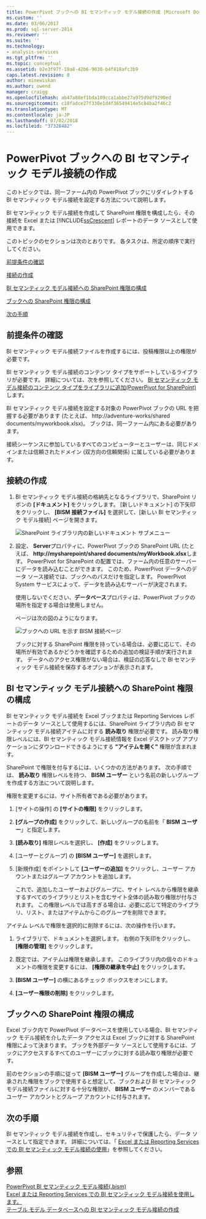 ```yaml
---
title: PowerPivot ブックへの BI セマンティック モデル接続の作成 |Microsoft Docs
ms.custom: ''
ms.date: 03/06/2017
ms.prod: sql-server-2014
ms.reviewer: ''
ms.suite: ''
ms.technology:
- analysis-services
ms.tgt_pltfrm: ''
ms.topic: conceptual
ms.assetid: b2e3f97f-18a8-42b6-9030-b4f818afc3b9
caps.latest.revision: 8
author: minewiskan
ms.author: owend
manager: craigg
ms.openlocfilehash: ab47a88ef1bda109cca1abbe27a975d9df9290ed
ms.sourcegitcommit: c18fadce27f330e1d4f36549414e5c84ba2f46c2
ms.translationtype: MT
ms.contentlocale: ja-JP
ms.lasthandoff: 07/02/2018
ms.locfileid: "37328482"
---
```

# <a name="create-a-bi-semantic-model-connection-to-a-powerpivot-workbook"></a>PowerPivot ブックへの BI セマンティック モデル接続の作成
  このトピックでは、同一ファーム内の PowerPivot ブックにリダイレクトする BI セマンティック モデル接続を設定する方法について説明します。  
  
 BI セマンティック モデル接続を作成して SharePoint 権限を構成したら、その接続を Excel または [!INCLUDE[ssCrescent](../../includes/sscrescent-md.md)] レポートのデータ ソースとして使用できます。  
  
 このトピックのセクションは次のとおりです。 各タスクは、所定の順序で実行してください。  
  
 [前提条件の確認](#bkmk_prereq)  
  
 [接続の作成](#bkmk_create)  
  
 [BI セマンティック モデル接続への SharePoint 権限の構成](#bkmk_permissions)  
  
 [ブックへの SharePoint 権限の構成](#bkmk_userdb)  
  
 [次の手順](#bkmk_next)  
  
##  <a name="bkmk_prereq"></a> 前提条件の確認  
 BI セマンティック モデル接続ファイルを作成するには、投稿権限以上の権限が必要です。  
  
 BI セマンティック モデル接続のコンテンツ タイプをサポートしているライブラリが必要です。 詳細については、次を参照してください。 [BI セマンティック モデル接続のコンテンツ タイプをライブラリに追加&#40;PowerPivot for SharePoint&#41;](add-bi-semantic-model-connection-content-type-to-library.md)します。  
  
 BI セマンティック モデル接続を設定する対象の PowerPivot ブックの URL を把握する必要があります (たとえば、 http://adventure-works/shared documents/myworkbook.xlsx)。 ブックは、同一ファーム内にある必要があります。  
  
 接続シーケンスに参加しているすべてのコンピューターとユーザーは、同じドメインまたは信頼されたドメイン (双方向の信頼関係) に属している必要があります。  
  
##  <a name="bkmk_create"></a> 接続の作成  
  
1.  BI セマンティック モデル接続の格納先となるライブラリで、SharePoint リボンの **[ドキュメント]** をクリックします。 [新しいドキュメント] の下矢印をクリックし、 **[BISM 接続ファイル]** を選択して、[新しい BI セマンティック モデル接続] ページを開きます。  
  
     ![SharePoint ライブラリ内の新しいドキュメント サブメニュー](../media/ssas-bismconnection-new.gif "SharePoint ライブラリ内の新しいドキュメント サブメニュー")  
  
2.  設定、 **Server**プロパティに、PowerPivot ブックの SharePoint URL (たとえば、  **http://mysharepoint/shared documents/myWorkbook.xlsx**します。 PowerPivot for SharePoint の配置では、ファーム内の任意のサーバーにデータを読み込むことができます。 このため、PowerPivot データへのデータ ソース接続では、ブックへのパスだけを指定します。 PowerPivot System サービスによって、データを読み込むサーバーが決定されます。  
  
     使用しないでください、**データベース**プロパティは、PowerPivot ブックの場所を指定する場合は使用しません。  
  
     ページは次の図のようになります。  
  
     ![ブックへの URL を示す BISM 接続ページ](../media/ssas-bismconnection-ppvtds.gif "ブックへの URL を示す BISM 接続ページ")  
  
     ブックに対する SharePoint 権限を持っている場合は、必要に応じて、その場所が有効であるかどうかを確認するための追加の検証手順が実行されます。 データへのアクセス権限がない場合は、検証の応答なしで BI セマンティック モデル接続を保存するオプションが表示されます。  
  
##  <a name="bkmk_permissions"></a> BI セマンティック モデル接続への SharePoint 権限の構成  
 BI セマンティック モデル接続を Excel ブックまたは Reporting Services レポートのデータ ソースとして使用するには、SharePoint ライブラリ内の BI セマンティック モデル接続アイテムに対する **読み取り** 権限が必要です。 読み取り権限レベルには、BI セマンティック モデル接続情報を Excel デスクトップ アプリケーションにダウンロードできるようにする **"アイテムを開く"** 権限が含まれます。  
  
 SharePoint で権限を付与するには、いくつかの方法があります。 次の手順では、 **読み取り** 権限レベルを持つ、 **BISM ユーザー** という名前の新しいグループを作成する方法について説明します。  
  
 権限を変更するには、サイト所有者である必要があります。  
  
1.  [サイトの操作] の **[サイトの権限]** をクリックします。  
  
2.  **[グループの作成]** をクリックして、新しいグループの名前を「 **BISM ユーザー**」と指定します。  
  
3.  **[読み取り]** 権限レベルを選択し、 **[作成]** をクリックします。  
  
4.  [ユーザーとグループ] の **[BISM ユーザー]** を選択します。  
  
5.  [新規作成] をポイントして **[ユーザーの追加]** をクリックし、ユーザー アカウントまたはグループ アカウントを追加します。  
  
     これで、追加したユーザーおよびグループに、サイト レベルから権限を継承するすべてのライブラリとリストを含むサイト全体の読み取り権限が付与されます。 この権限レベルでは高すぎる場合は、必要に応じて特定のライブラリ、リスト、またはアイテムからこのグループを削除できます。  
  
 アイテム レベルで権限を選択的に削除するには、次の操作を行います。  
  
1.  ライブラリで、ドキュメントを選択します。 右側の下矢印をクリックし、 **[権限の管理]** をクリックします。  
  
2.  既定では、アイテムは権限を継承します。 このライブラリ内の個々のドキュメントの権限を変更するには、 **[権限の継承を中止]** をクリックします。  
  
3.  **[BISM ユーザー]** の横にあるチェック ボックスをオンにします。  
  
4.  **[ユーザー権限の削除]** をクリックします。  
  
##  <a name="bkmk_userdb"></a> ブックへの SharePoint 権限の構成  
 Excel ブック内で PowerPivot データベースを使用している場合、BI セマンティック モデル接続を介したデータ アクセスは Excel ブックに対する SharePoint 権限によって決まります。 ブックを外部データ ソースとして使用するには、ブックにアクセスするすべてのユーザーにブックに対する読み取り権限が必要です。  
  
 前のセクションの手順に従って **[BISM ユーザー]** グループを作成した場合は、継承された権限をブックで使用すると想定して、ブックおよび BI セマンティック モデル接続ファイルに対する十分な権限が、 **BISM ユーザー** のメンバーであるユーザー アカウントとグループ アカウントに付与されます。  
  
##  <a name="bkmk_next"></a> 次の手順  
 BI セマンティック モデル接続を作成し、セキュリティで保護したら、データ ソースとして指定できます。 詳細については、「 [Excel または Reporting Services での BI セマンティック モデル接続の使用](use-a-bi-semantic-model-connection-in-excel-or-reporting-services.md)」を参照してください。  
  
## <a name="see-also"></a>参照  
 [PowerPivot BI セマンティック モデル接続&#40;.bism&#41;](power-pivot-bi-semantic-model-connection-bism.md)   
 [Excel または Reporting Services での BI セマンティック モデル接続を使用します。](use-a-bi-semantic-model-connection-in-excel-or-reporting-services.md)   
 [テーブル モデル データベースへの BI セマンティック モデル接続の作成](create-a-bi-semantic-model-connection-to-a-tabular-model-database.md)  
  
  
